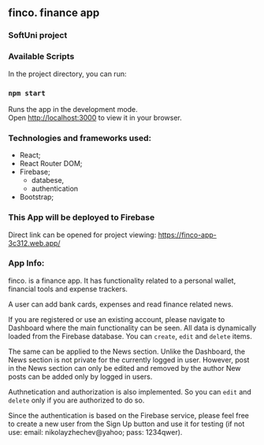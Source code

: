 ## finco. finance app

### SoftUni project

### Available Scripts

In the project directory, you can run:

### `npm start`

Runs the app in the development mode.\
Open [http://localhost:3000](http://localhost:3000) to view it in your browser.

### Technologies and frameworks used:

- React;
- React Router DOM;
- Firebase;
    + databese,
    + authentication
- Bootstrap;

### This App will be deployed to Firebase

Direct link can be opened for project viewing: https://finco-app-3c312.web.app/

### App Info:

finco. is a finance app. It has functionality related to a personal wallet, financial tools and expense trackers.

A user can add bank cards, expenses and read finance related news.

If you are registered or use an existing account, please navigate to Dashboard where the main functionality can be seen. All data is dynamically loaded from the Firebase database. You can `create`, `edit` and `delete` items.

The same can be applied to the News section. Unlike the Dashboard, the News section is not private for the currently logged in user. However, post in the News section can only be edited and removed by the author New posts can be added only by logged in users.

Authnetication and authorization is also implemented. So you can `edit` and `delete` only if you are authorized to do so.

Since the authentication is based on the Firebase service, please feel free to create a new user from the Sign Up button and use it for testing (if not use:  email: nikolayzhechev@yahoo; pass: 1234qwer).
